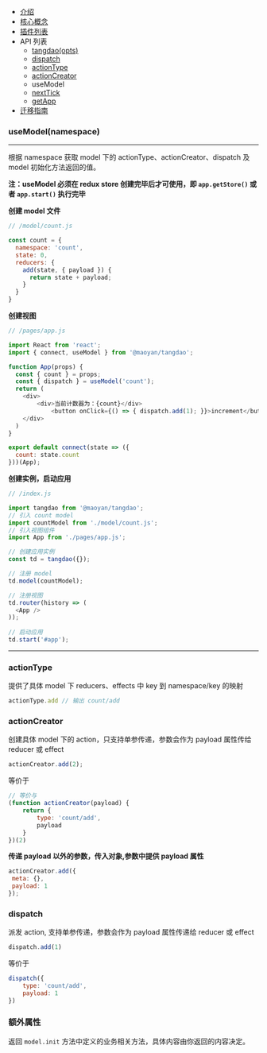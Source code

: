 - [介绍](https://maoyantech.github.io/tangdao/introduction/index)
- [核心概念](https://maoyantech.github.io/core-concepts/index)
- [插件列表](https://maoyantech.github.io/tangdao/plugins/index)
- API 列表
  - [tangdao(opts)](https://maoyantech.github.io/tangdao/api-reference/tangdao(opts))
  - [dispatch](https://maoyantech.github.io/tangdao/api-reference/dispatch)
  - [actionType](https://maoyantech.github.io/tangdao/api-reference/actionType)
  - [actionCreator](https://maoyantech.github.io/tangdao/api-reference/actionCreator)
  - useModel
  - [nextTick](https://maoyantech.github.io/tangdao/api-reference/next-tick)
  - [getApp](https://maoyantech.github.io/tangdao/api-reference/get-app)
- [迁移指南](https://maoyantech.github.io/tangdao/migration-guide/index)

### useModel(namespace)

---

根据 namespace 获取 model 下的 actionType、actionCreator、dispatch 及 model 初始化方法返回的值。

**注：useModel 必须在 redux store 创建完毕后才可使用，即 ``app.getStore()`` 或者 ``app.start()`` 执行完毕**

**创建 model 文件**

```javascript
// /model/count.js

const count = {
  namespace: 'count',
  state: 0,
  reducers: {
    add(state, { payload }) {
      return state + payload;
    }
  }
}

```

**创建视图**

```javascript
// /pages/app.js

import React from 'react';
import { connect, useModel } from '@maoyan/tangdao';

function App(props) {
  const { count } = props;
  const { dispatch } = useModel('count');
  return (
  	<div>
    	<div>当前计数器为：{count}</div>
			<button onClick={() => { dispatch.add(1); }}>increment</button>
    </div>
  )
}

export default connect(state => ({
  count: state.count
}))(App);
```

**创建实例，启动应用**

```javascript
// /index.js

import tangdao from '@maoyan/tangdao';
// 引入 count model
import countModel from './model/count.js';
// 引入视图组件
import App from './pages/app.js';

// 创建应用实例
const td = tangdao({});

// 注册 model
td.model(countModel);

// 注册视图
td.router(history => (
  <App />
));
          
// 启动应用
td.start('#app');
```

---

### actionType

提供了具体 model 下 reducers、effects 中 key 到 namespace/key 的映射

```javascript
actionType.add // 输出 count/add
```

### actionCreator

创建具体 model 下的 action，只支持单参传递，参数会作为 payload 属性传给 reducer 或 effect

```javascript
actionCreator.add(2);
```

等价于

```javascript
// 等价与
(function actionCreator(payload) {
	return {
		type: 'count/add',
		payload
	}
})(2)
```

**传递 payload 以外的参数，传入对象,参数中提供 payload 属性**

```javascript
actionCreator.add({
 meta: {},
 payload: 1
});
```

### dispatch

派发 action, 支持单参传递，参数会作为 payload 属性传递给 reducer 或 effect

```javascript
dispatch.add(1)
```

 等价于

```javascript
dispatch({
	type: 'count/add',
	payload: 1
})
```

### 额外属性

返回 ``model.init`` 方法中定义的业务相关方法，具体内容由你返回的内容决定。